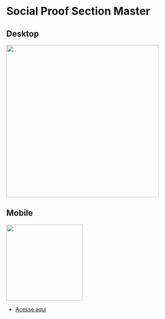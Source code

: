 # Social Proof Section Master

## Desktop

<img src='https://cdn.discordapp.com/attachments/920032936823238658/937766740564254730/unknown.png' width='400px'> 

## Mobile

<img src='https://cdn.discordapp.com/attachments/920032936823238658/937766835351351346/unknown.png' width='200px'>

- [Acesse aqui](https://eduardohoths.github.io/front-end-mentor/newbie-level/social-proof-section-master/)